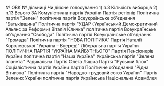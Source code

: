 № ОВК	№ дільниці	Чи дійсне голосування	1) п.3 Кількість виборців	2) п.13 Всього ЗА	Комуністична партія України	Партія регіонів	Політична партія "Зелені"	політична партія Всеукраїнське об’єднання "Батьківщина"	Політична партія "УДАР (Український Демократичний Альянс за Реформи) Віталія Кличка"	політична партія Всеукраїнське об’єднання "Свобода"	Політична партія Всеукраїнське об’єднання "Громада"	Політична партія "НОВА ПОЛІТИКА"	Партія Наталії Королевської "Україна – Вперед!"	Ліберальна партія України	ПОЛІТИЧНА ПАРТІЯ "УКРАЇНА МАЙБУТНЬОГО"	Партія Пенсіонерів України	політична партія "Наша Україна"	Українська партія "Зелена планета"	Радикальна Партія Олега Ляшка	Партія "Руський блок"	Соціалістична партія України	партія Політичне об’єднання "Рідна Вітчизна"	Політична партія "Народно-трудовий союз України"	Партія Зелених України	політична партія Українська Національна Асамблея